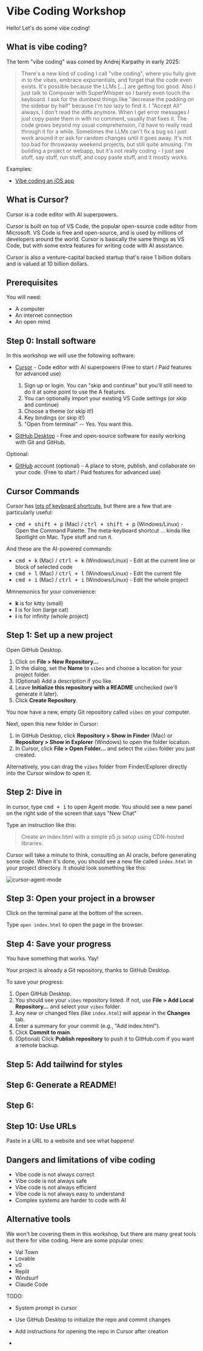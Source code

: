 # Vibe Coding Workshop

Hello! Let's do some vibe coding!

## What is vibe coding?

The term "vibe coding" was coined by Andrej Karpathy in early 2025:

> There's a new kind of coding I call "vibe coding", where you fully give in to the vibes, embrace exponentials, and forget that the code even exists. It's possible because the LLMs [...] are getting too good. Also I just talk to Composer with SuperWhisper so I barely even touch the keyboard. I ask for the dumbest things like "decrease the padding on the sidebar by half" because I'm too lazy to find it. I "Accept All" always, I don't read the diffs anymore. When I get error messages I just copy paste them in with no comment, usually that fixes it. The code grows beyond my usual comprehension, I'd have to really read through it for a while. Sometimes the LLMs can't fix a bug so I just work around it or ask for random changes until it goes away. It's not too bad for throwaway weekend projects, but still quite amusing. I'm building a project or webapp, but it's not really coding - I just see stuff, say stuff, run stuff, and copy paste stuff, and it mostly works.

Examples:

- [Vibe coding an iOS app](https://x.com/karpathy/status/1903671737780498883)

## What is Cursor?

Cursor is a code editor with AI superpowers.

Cursor is built on top of VS Code, the popular open-source code editor from Microsoft. VS Code is free and open-source, and is used by millions of developers around the world. Cursor is basically the same things as VS Code, but with some extra features for writing code with AI assistance.

Cursor is also a venture-capital backed startup that's raise 1 billion dollars and is valued at 10 billion dollars.

## Prerequisites

You will need:

- A computer
- An internet connection
- An open mind

## Step 0: Install software

In this workshop we will use the following software:

- [Cursor](https://www.cursor.com/) - Code editor with AI superpowers (Free to start / Paid features for advanced use)
    1. Sign up or login. You can "skip and continue" but you'll still need to do it at some point to use the A features.
    1. You can optionally import your existing VS Code settings (or skip and continue)
    1. Choose a theme (or skip it!)
    1. Key bindings (or skip it!)
    1.  "Open from terminal" -- Yes. You want this.

- [GitHub Desktop](https://github.com/apps/desktop) - Free and open-source software for easily working with Git and GitHub.

Optional:

- [GitHub](https://github.com/) account (optional) - A place to store, publish, and collaborate on your code. (Free to start / Paid features for advanced use)


## Cursor Commands

Cursor has [lots of keyboard shortcuts](https://docs.cursor.com/configuration/kbd), but there are a few that are particularly useful:

- <kbd>cmd + shift + p</kbd> (Mac) / <kbd>ctrl + shift + p</kbd> (Windows/Linux) - Open the Command Palette. The meta-keyboard shortcut ... kinda like Spotlight on Mac. Type stuff and run it.

And these are the AI-powered commands:

- <kbd>cmd + k</kbd> (Mac) / <kbd>ctrl + k</kbd> (Windows/Linux) - Edit at the current line or block of selected code
- <kbd>cmd + l</kbd> (Mac) / <kbd>ctrl + l</kbd> (Windows/Linux) - Edit the current file
- <kbd>cmd + i</kbd> (Mac) / <kbd>ctrl + i</kbd> (Windows/Linux) - Edit the whole project

Mmnemonics for your convenience:

- **k** is for kitty (small)
- **l** is for lion (large cat)
- **i** is for infinity (whole project)

## Step 1: Set up a new project

Open GitHub Desktop.

1. Click on **File > New Repository...**
1. In the dialog, set the **Name** to `vibes` and choose a location for your project folder.
1. (Optional) Add a description if you like.
1. Leave **Initialize this repository with a README** unchecked (we'll generate it later).
1. Click **Create Repository**.

You now have a new, empty Git repository called `vibes` on your computer.

Next, open this new folder in Cursor:

1. In GitHub Desktop, click **Repository > Show in Finder** (Mac) or **Repository > Show in Explorer** (Windows) to open the folder location.
1. In Cursor, click **File > Open Folder...** and select the `vibes` folder you just created.

Alternatively, you can drag the `vibes` folder from Finder/Explorer directly into the Cursor window to open it.

## Step 2: Dive in

In cursor, type <kbd>cmd + i</kbd> to open Agent mode. You should see a new panel on the right side of the screen that says "New Chat"

Type an instruction like this:

> Create an index.html with a simple p5.js setup using CDN-hosted libraries.

Cursor will take a minute to think, consulting an AI oracle, before generating some code. When it's done, you should see a new file called `index.html` in your project directory. It should look something like this:

![cursor-agent-mode](./images/cursor-agent.png)

## Step 3: Open your project in a browser

Click on the terminal pane at the bottom of the screen.

Type `open index.html` to open the page in the browser.

## Step 4: Save your progress

You have something that works. Yay!

Your project is already a Git repository, thanks to GitHub Desktop.

To save your progress:

1. Open GitHub Desktop.
1. You should see your `vibes` repository listed. If not, use **File > Add Local Repository...** and select your `vibes` folder.
1. Any new or changed files (like `index.html`) will appear in the **Changes** tab.
1. Enter a summary for your commit (e.g., "Add index.html").
1. Click **Commit to main**.
1. (Optional) Click **Publish repository** to push it to GitHub.com if you want a remote backup.

## Step 5: Add tailwind for styles

## Step 6: Generate a README!







## Step 6: 

## Step 10: Use URLs

Paste in a URL to a website and see what happens!

## Dangers and limitations of vibe coding

- Vibe code is not always correct
- Vibe code is not always safe
- Vibe code is not always efficient
- Vibe code is not always easy to understand
- Complex systems are harder to code with AI

## Alternative tools

We won't be covering them in this workshop, but there are many great tools out there for vibe coding. Here are some popular ones:

- Val Town
- Lovable
- v0
- Replit
- Windsurf
- Claude Code


TODO:

- System prompt in cursor
- Use GitHub Desktop to initialize the repo and commit changes
- Add instructions for opening the repo in Cursor after creation





- 